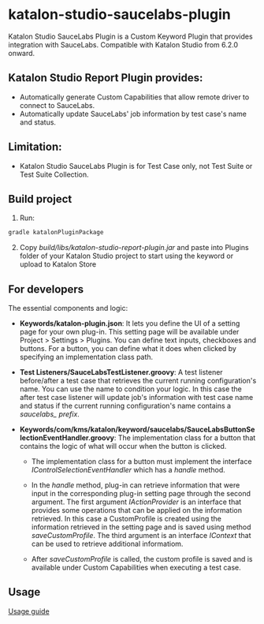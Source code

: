 # katalon-studio-saucelabs-plugin

Katalon Studio SauceLabs Plugin is a Custom Keyword Plugin that provides integration with SauceLabs. Compatible with Katalon Studio from 6.2.0 onward.

## Katalon Studio Report Plugin provides:
- Automatically generate Custom Capabilities that allow remote driver to connect to SauceLabs.
- Automatically update SauceLabs' job information by test case's name and status.

## Limitation:
- Katalon Studio SauceLabs Plugin is for Test Case only, not Test Suite or Test Suite Collection.

## Build project
1. Run:
```sh
gradle katalonPluginPackage
```
2. Copy *build/libs/katalon-studio-report-plugin.jar* and paste into Plugins folder of your Katalon Studio project to start using the keyword or upload to Katalon Store

## For developers

The essential components and logic:

* **Keywords/katalon-plugin.json**: It lets you define the UI of a setting page for your own plug-in. This setting page will be available under Project > Settings > Plugins. You can define text inputs, checkboxes and buttons. For a button, you can define what it does when clicked by specifying an implementation class path.

* **Test Listeners/SauceLabsTestListener.groovy**: A test listener before/after a test case that retrieves the current running configuration's name. You can use the name to condition your logic. In this case the after test case listener will update job's information with test case name and status if the current running configuration's name contains a *saucelabs_ prefix*.

* **Keywords/com/kms/katalon/keyword/saucelabs/SauceLabsButtonSelectionEventHandler.groovy**: The implementation class for a button that contains the logic of what will occur when the button is clicked. 

    * The implementation class for a button must implement the interface *IControlSelectionEventHandler* which has a *handle* method. 

    * In the *handle* method, plug-in can retrieve information that were input in the corresponding plug-in setting page through the second argument. The first argument *IActionProvider* is an interface that provides some operations that can be applied on the information retrieved. In this case a CustomProfile is created using the information retrieved in the setting page and is saved using method *saveCustomProfile*. The third argument is an interface *IContext* that can be used to retrieve additional informatiom.
    
    * After *saveCustomProfile* is called, the custom profile is saved and is available under Custom Capabilities when executing a test case.


## Usage
[Usage guide](docs/tutorials/usage.md)
